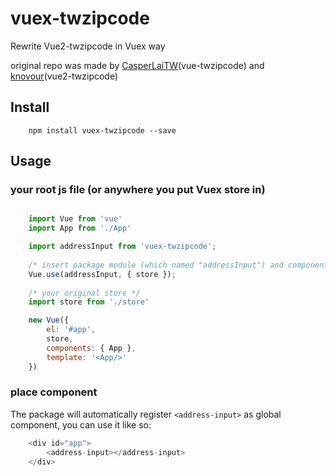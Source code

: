 # vuex-twzipcode

Rewrite Vue2-twzipcode in Vuex way 

original repo was made by
[CasperLaiTW](https://github.com/CasperLaiTW/vue-twzipcode)(vue-twzipcode) and [knovour](https://www.npmjs.com/package/vue2-twzipcode)(vue2-twzipcode)

## Install
```
    npm install vuex-twzipcode --save
```

## Usage
### your root js file (or anywhere you put Vuex store in)
```js

    import Vue from 'vue'
    import App from './App'

    import addressInput from 'vuex-twzipcode';
    
    /* insert package module (which named "addressInput") and components */
    Vue.use(addressInput, { store }); 
    
    /* your original store */
    import store from './store' 

    new Vue({
        el: '#app',
        store,
        components: { App },
        template: '<App/>'
    })
```
### place component
The package will automatically register `<address-input>` as global component,
you can use it like so:

```js
    <div id="app">
        <address-input></address-input>
    </div>    
```

